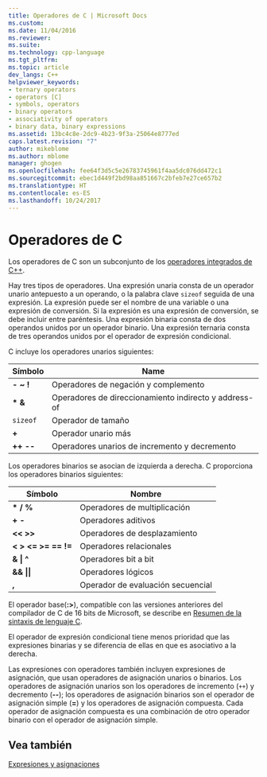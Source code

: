```yaml
---
title: Operadores de C | Microsoft Docs
ms.custom: 
ms.date: 11/04/2016
ms.reviewer: 
ms.suite: 
ms.technology: cpp-language
ms.tgt_pltfrm: 
ms.topic: article
dev_langs: C++
helpviewer_keywords:
- ternary operators
- operators [C]
- symbols, operators
- binary operators
- associativity of operators
- binary data, binary expressions
ms.assetid: 13bc4c8e-2dc9-4b23-9f3a-25064e8777ed
caps.latest.revision: "7"
author: mikeblome
ms.author: mblome
manager: ghogen
ms.openlocfilehash: fee64f3d5c5e26783745961f4aa5dc076dd472c1
ms.sourcegitcommit: ebec1d449f2bd98aa851667c2bfeb7e27ce657b2
ms.translationtype: HT
ms.contentlocale: es-ES
ms.lasthandoff: 10/24/2017
---
```

# <a name="c-operators"></a>Operadores de C
Los operadores de C son un subconjunto de los [operadores integrados de C++](../cpp/cpp-built-in-operators-precedence-and-associativity.md).  
  
 Hay tres tipos de operadores. Una expresión unaria consta de un operador unario antepuesto a un operando, o la palabra clave `sizeof` seguida de una expresión. La expresión puede ser el nombre de una variable o una expresión de conversión. Si la expresión es una expresión de conversión, se debe incluir entre paréntesis. Una expresión binaria consta de dos operandos unidos por un operador binario. Una expresión ternaria consta de tres operandos unidos por el operador de expresión condicional.  
  
 C incluye los operadores unarios siguientes:  
  
|Símbolo|Name|  
|------------|----------|  
|**- ~ !**|Operadores de negación y complemento|  
|**\* &**|Operadores de direccionamiento indirecto y address-of|  
|`sizeof`|Operador de tamaño|  
|**+**|Operador unario más|  
|**++ --**|Operadores unarios de incremento y decremento|  
  
 Los operadores binarios se asocian de izquierda a derecha. C proporciona los operadores binarios siguientes:  
  
|Símbolo|Nombre|  
|------------|----------|  
|**\* / %**|Operadores de multiplicación|  
|**+ -**|Operadores aditivos|  
|**<\< >>**|Operadores de desplazamiento|  
|**\<   >   \<=   >=   ==   !=**|Operadores relacionales|  
|**&   &#124; ^**|Operadores bit a bit|  
|**&&   &#124;&#124;**|Operadores lógicos|  
|**,**|Operador de evaluación secuencial|  
  
 El operador base(**:>**), compatible con las versiones anteriores del compilador de C de 16 bits de Microsoft, se describe en [Resumen de la sintaxis de lenguaje C](../c-language/c-language-syntax-summary.md).  
  
 El operador de expresión condicional tiene menos prioridad que las expresiones binarias y se diferencia de ellas en que es asociativo a la derecha.  
  
 Las expresiones con operadores también incluyen expresiones de asignación, que usan operadores de asignación unarios o binarios. Los operadores de asignación unarios son los operadores de incremento (`++`) y decremento (**--**); los operadores de asignación binarios son el operador de asignación simple (**=**) y los operadores de asignación compuesta. Cada operador de asignación compuesta es una combinación de otro operador binario con el operador de asignación simple.  
  
## <a name="see-also"></a>Vea también  
 [Expresiones y asignaciones](../c-language/expressions-and-assignments.md)